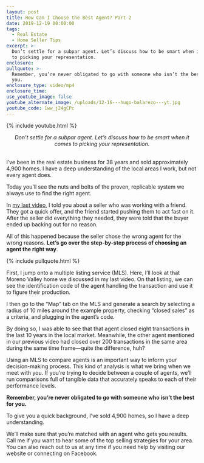 ```yaml
---
layout: post
title: How Can I Choose the Best Agent? Part 2
date: 2019-12-19 00:00:00
tags:
  - Real Estate
  - Home Seller Tips
excerpt: >-
  Don’t settle for a subpar agent. Let’s discuss how to be smart when it comes
  to picking your representation.
enclosure:
pullquote: >-
  Remember, you’re never obligated to go with someone who isn’t the best for
  you.
enclosure_type: video/mp4
enclosure_time:
use_youtube_image: false
youtube_alternate_image: /uploads/12-16---hugo-balarezo---yt.jpg
youtube_code: 1ww_j24gCPc
---
```


{% include youtube.html %}

<center><em>Don&rsquo;t settle for a subpar agent. Let&rsquo;s discuss how to be smart when it comes to picking your representation.</em></center>

<br>I’ve been in the real estate business for 38 years and sold approximately 4,900 homes. I have a deep understanding of the local areas I work, but not every agent does.

Today you’ll see the nuts and bolts of the proven, replicable system we always use to find the right agent.

In <u><a target="_blank" href="https://homes-lifestyles.com/how-can-i-choose-the-best-agent-part-1.html">my last video</a></u>, I told you about a seller who was working with a friend. They got a quick offer, and the friend started pushing them to act fast on it. After the seller did everything they needed, they were told that the buyer ended up backing out for no reason.

All of this happened because the seller chose the wrong agent for the wrong reasons. **Let’s go over the step-by-step process of choosing an agent the right way**.

{% include pullquote.html %}

First, I jump onto a multiple listing service (MLS). Here, I’ll look at that Moreno Valley home we discussed in my last video. On that listing, we can see the identification code of the agent handling the transaction and use it to figure their production.

I then go to the “Map” tab on the MLS and generate a search by selecting a radius of 10 miles around the example property, checking “closed sales” as a criteria, and plugging in the agent’s code.

By doing so, I was able to see that that agent closed eight transactions in the last 10 years in the local market. Meanwhile, the other agent mentioned in our previous video had closed over 200 transactions in the same area during the same time frame—quite the difference, huh?

Using an MLS to compare agents is an important way to inform your decision-making process. This kind of analysis is what we bring when we meet with you. If you’re trying to decide between a couple of agents, we’ll run comparisons full of tangible data that accurately speaks to each of their performance levels.

**Remember, you’re never obligated to go with someone who isn’t the best for you.**

To give you a quick background, I’ve sold 4,900 homes, so I have a deep understanding.

We’ll make sure that you’re matched with an agent who gets you results. Call me if you want to hear some of the top selling strategies for your area. You can also reach out to us at any time if you need help by visiting our website or connecting on Facebook.